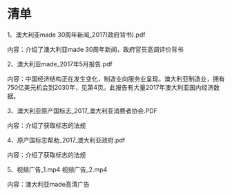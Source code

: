 # 清单

1、澳大利亚made 30周年新闻_2017(政府背书).pdf

内容：介绍了澳大利亚made 30周年新闻，政府官员高调评价背书

2、澳大利亚made_2017年5月报告.pdf

内容：中国经济结构正在发生变化，制造业向服务业呈现。澳大利亚制造业，拥有750亿美元机会到2030年，见第4页。此报告有大量2017年澳大利亚国内经济数据。

3、澳大利亚原产国标志_2017_澳大利亚消费者协会.PDF

内容：介绍了获取标志的法规

4、原产国标志帮助_2017_澳大利亚政府.pdf 

内容：介绍了获取标志的法规

5、视频广告_1.mp4 视频广告_2.mp4

内容：澳大利亚made高清广告
